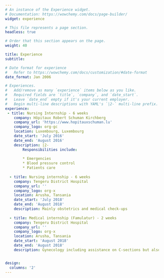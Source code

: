 ```yaml
---
# An instance of the Experience widget.
# Documentation: https://wowchemy.com/docs/page-builder/
widget: experience

# This file represents a page section.
headless: true

# Order that this section appears on the page.
weight: 40

title: Experience
subtitle:

# Date format for experience
#   Refer to https://wowchemy.com/docs/customization/#date-format
date_format: Jan 2006

# Experiences.
#   Add/remove as many `experience` items below as you like.
#   Required fields are `title`, `company`, and `date_start`.
#   Leave `date_end` empty if it's your current employer.
#   Begin multi-line descriptions with YAML's `|2-` multi-line prefix.
experience:
 - title: Nursing Internship - 6 weeks
    company: Hôpitaux Robert Schuman Kirchberg
    company_url: 'https://www.hopitauxschuman.lu'
    company_logo: org-gc
    location: Luxembourg, Luxembourg
    date_start: 'July 2016'
    date_end: 'August 2016'
    description: |2-
        Responsibilities include:
        
        * Emergencies 
        * Blood pressure control
        * Patients care
        
  - title: Nursing internship - 6 weeks
    company: Tengeru District Hospital 
    company_url: ''
    company_logo: org-x
    location: Arusha, Tansania
    date_start: 'July 2018'
    date_end: 'August 2018'
    description: Mainly obstetrics and medical check-ups
    
  - title: Medical internship (Famulatur) - 2 weeks
    company: Tengeru District Hospital 
    company_url: ''
    company_logo: org-x
    location: Arusha, Tansania
    date_start: 'August 2018'
    date_end: 'August 2018'
    description: Gynecology including assistance on C-sections but also other surgery like amputations


design:
  columns: '2'
---
```

